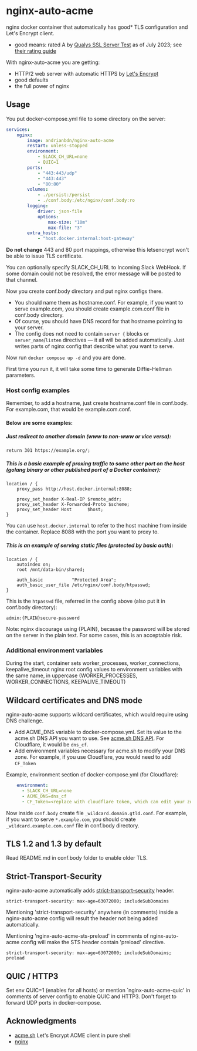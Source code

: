 # nginx-auto-acme

nginx docker container that automatically has good* TLS configuration and Let's Encrypt client. 

* good means: rated A by [Qualys SSL Server Test](https://www.ssllabs.com/ssltest/) as of July 2023; see [their rating guide](https://github.com/ssllabs/research/wiki/SSL-Server-Rating-Guide)

With nginx-auto-acme you are getting:
- HTTP/2 web server with automatic HTTPS by [Let's Encrypt](https://letsencrypt.org/)
- good defaults 
- the full power of nginx

## Usage 

You put docker-compose.yml file to some directory on the server: 

```yaml  
services:
    nginx:
        image: andrianbdn/nginx-auto-acme 
        restart: unless-stopped
        environment:
            - SLACK_CH_URL=none
            - QUIC=1
        ports:
            - "443:443/udp"
            - "443:443"
            - "80:80"
        volumes:
            - ./persist:/persist
            - ./conf.body:/etc/nginx/conf.body:ro
        logging:
            driver: json-file
            options:
                max-size: "10m"
                max-file: "3"
        extra_hosts:
            - "host.docker.internal:host-gateway"
```

**Do not change** 443 and 80 port mappings, otherwise this letsencrypt won't be able to issue TLS certificate. 

You can optionally specify SLACK_CH_URL to Incoming Slack WebHook. If some domain could not be resolved, the error message will be posted to that channel.

Now you create conf.body directory and put nginx configs there. 
- You should name them as hostname.conf. For example, if you want to serve example.com, you should create example.com.conf file in conf.body directory.
- Of course, you should have DNS record for that hostname pointing to your server.
- The config does not need to contain `server {` blocks or `server_name`/`listen` directives — it all will be added automatically. Just writes parts of nginx config
that describe what you want to serve.

Now run `docker compose up -d` and you are done.

First time you run it, it will take some time to generate Diffie-Hellman parameters.

### Host config examples 

Remember, to add a hostname, just create hostname.conf file in conf.body. For example.com, that would be example.com.conf. 

#### Below are some examples:

##### Just redirect to another domain (www to non-www or vice versa):
```
return 301 https://example.org/;
```


##### This is a basic example of proxing traffic to some other port on the host (golang binary or other published port of a Docker container): 

```
location / {
    proxy_pass http://host.docker.internal:8088;

    proxy_set_header X-Real-IP $remote_addr;
    proxy_set_header X-Forwarded-Proto $scheme;
    proxy_set_header Host      $host;
}
```
You can use `host.docker.internal` to refer to the host machine from inside the container. Replace 8088 with the port you want to proxy to.

##### This is an example of serving static files (protected by basic auth):

```
location / {
    autoindex on;
    root /mnt/data-bin/shared;
        
    auth_basic           "Protected Area";
    auth_basic_user_file /etc/nginx/conf.body/htpasswd;
}
```

This is the `htpasswd` file, referred in the config above (also put it in conf.body directory): 

```
admin:{PLAIN}secure-password
```

Note: nginx discourage using {PLAIN}, because the password will be stored on the server in the plain text. For some cases, this is an acceptable risk.


### Additional environment variables 

During the start, container sets worker_processes, worker_connections, keepalive_timeout nginx root config values to 
environment variables with the same name, in uppercase (WORKER_PROCESSES, WORKER_CONNECTIONS, KEEPALIVE_TIMEOUT)


## Wildcard certificates and DNS mode 

nginx-auto-acme supports wildcard certificates, which would require using DNS challenge.

- Add ACME_DNS variable to docker-compose.yml. Set its value to the acme.sh DNS API you want to use.
See [acme.sh DNS API](https://github.com/acmesh-official/acme.sh/wiki/dnsapi#dns_cf). For Cloudflare, it would be `dns_cf`.
- Add environment variables necessary for acme.sh to modify your DNS zone. For example, if you use Cloudflare, you would need to add `CF_Token`

Example, environment section of docker-compose.yml (for Cloudflare):

```yaml
    environment:
      - SLACK_CH_URL=none
      - ACME_DNS=dns_cf
      - CF_Token=<replace with cloudflare token, which can edit your zone(s)>
```

Now inside `conf.body` create file `_wildcard.domain.gtld.conf`. 
For example, if you want to serve `*.example.com`, you should create `_wildcard.example.com.conf` file in conf.body directory.

## TLS 1.2 and 1.3 by default  

Read README.md in conf.body folder to enable older TLS.

## Strict-Transport-Security

nginx-auto-acme automatically adds [strict-transport-security](https://developer.mozilla.org/en-US/docs/Web/HTTP/Headers/Strict-Transport-Security) header.

```
strict-transport-security: max-age=63072000; includeSubDomains
```

Mentioning 'strict-transport-security' anywhere (in comments) inside a nginx-auto-acme config will result the header not being added automatically.

Mentioning 'nginx-auto-acme-sts-preload' in comments of nginx-auto-acme config will make the STS header contain 'preload' directive. 

```
strict-transport-security: max-age=63072000; includeSubDomains; preload
```

## QUIC / HTTP3 

Set env QUIC=1 (enables for all hosts) or mention `nginx-auto-acme-quic' in comments of server config to enable QUIC and HTTP3. 
Don't forget to forward UDP ports in docker-compose. 


## Acknowledgments 

- [acme.sh](https://github.com/Neilpang/acme.sh) Let's Encrypt ACME client in pure shell 
- [nginx](https://nginx.org)
